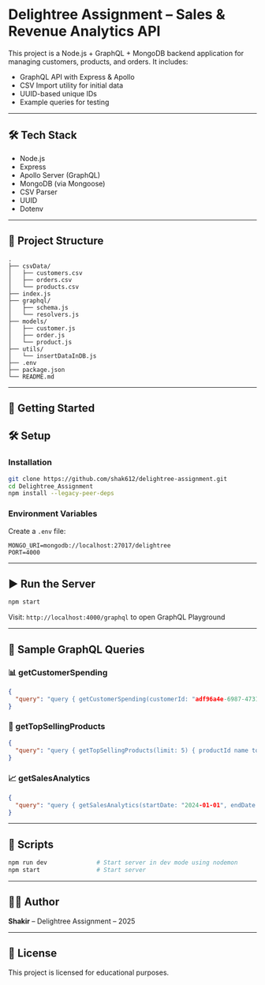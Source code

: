 # Delightree Assignment – Sales & Revenue Analytics API

This project is a Node.js + GraphQL + MongoDB backend application for managing customers, products, and orders. It includes:

- GraphQL API with Express & Apollo
- CSV Import utility for initial data
- UUID-based unique IDs
- Example queries for testing

---

## 🛠️ Tech Stack

- Node.js
- Express
- Apollo Server (GraphQL)
- MongoDB (via Mongoose)
- CSV Parser
- UUID
- Dotenv

---
## 📁 Project Structure

```
.
├── csvData/
│   ├── customers.csv
│   ├── orders.csv
│   └── products.csv
├── index.js
├── graphql/
│   ├── schema.js
│   └── resolvers.js
├── models/
│   ├── customer.js
│   ├── order.js
│   └── product.js
├── utils/
│   └── insertDataInDB.js
├── .env
├── package.json
└── README.md
```

---

## 🚀 Getting Started


## 🛠️ Setup

### Installation

```bash
git clone https://github.com/shak612/delightree-assignment.git
cd Delightree_Assignment
npm install --legacy-peer-deps
```

### Environment Variables

Create a `.env` file:

```
MONGO_URI=mongodb://localhost:27017/delightree
PORT=4000
```
---

## ▶️ Run the Server

```bash
npm start
```

Visit: `http://localhost:4000/graphql` to open GraphQL Playground

---

## 🧪 Sample GraphQL Queries

### 📊 getCustomerSpending

```json
{
  "query": "query { getCustomerSpending(customerId: "adf96a4e-6987-4731-8798-09b109ff65c3") { customerId totalSpent averageOrderValue lastOrderDate } }"
}
```

### 🥇 getTopSellingProducts

```json
{
  "query": "query { getTopSellingProducts(limit: 5) { productId name totalSold } }"
}
```

### 📈 getSalesAnalytics

```json
{
  "query": "query { getSalesAnalytics(startDate: "2024-01-01", endDate: "2024-12-31") { totalRevenue completedOrders categoryBreakdown { category revenue } } }"
}
```

---

## 🧹 Scripts

```bash
npm run dev              # Start server in dev mode using nodemon
npm start                # Start server
```

---

## 👨‍💻 Author

**Shakir** – Delightree Assignment – 2025

---

## 📝 License

This project is licensed for educational purposes.
